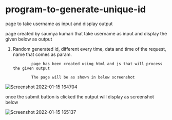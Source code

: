 # program-to-generate-unique-id
page to take username as input and display output 
 

page created by saumya kumari that take username as input and display the given below as output
1. Random generated id, different every time, data and time of the request, name that comes as param.

               page has been created using html and js that will process the given output
               
               The page will be as shown in below screenshot 
              

![Screenshot 2022-01-15 164704](https://user-images.githubusercontent.com/97686743/149619812-e581b015-32da-4f6f-b506-1a04f0cd5db0.png)    


once the submit button is clicked the output will display as screenshot below 

![Screenshot 2022-01-15 165137](https://user-images.githubusercontent.com/97686743/149619920-50b44610-7422-43ca-99bd-1529f2c064de.png)








